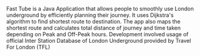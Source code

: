Fast Tube is a Java Application that allows people to smoothly use London underground by
efficiently planning their journey. It uses Dijkstra's algorithm to find shortest route to destination. The app also maps the shortest route and calculates total distance of journey and time taken depending on Peak and Off-Peak hours. Development involved usage of official Inter Station Database of London Underground provided by Travel For London (TFL)

